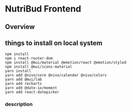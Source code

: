 # NutriBud Frontend

## Overview

## things to install on local system

```
npm install
npm i react-router-dom
npm install @mui/material @emotion/react @emotion/styled
npm install @mui/icons-material
yarn install
yarn add @nivo/core @nivo/calendar @nivo/colors
yarn add @mui/lab
yarn add recharts
yarn add @date-io/moment
yarn add react-datepicker
```

### description
